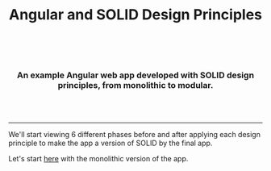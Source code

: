 <br />
<h1 align="center">
  <br />
    Angular and SOLID Design Principles
  <br />
  <br />
</h1>
<br />
<h3 align="center">
An example Angular web app developed with SOLID design principles, from monolithic to modular.
</h3>
<br />
<br />
<hr>

We'll start viewing 6 different phases before and after applying each design principle to make the app a version of SOLID by the final app.

Let's start [here](/src/app/01-the-monolith) with the monolithic version of the app.

